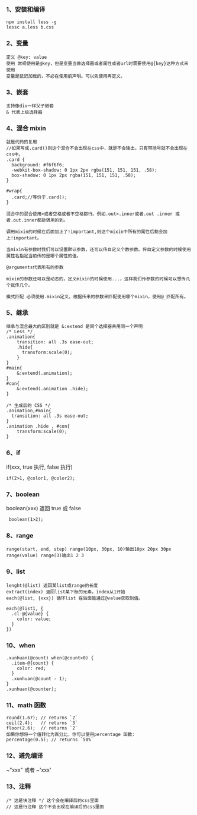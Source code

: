 ### 1、安装和编译

    npm install less -g
    lessc a.less b.css

### 2、变量

    定义 @key: value
    使用 常规使用是@key，但是变量当做选择器或者属性或者url时需要使用@{key}这种方式来使用
    变量是延迟加载的，不必在使用前声明。可以先使用再定义。

### 3、嵌套

    支持像div一样父子嵌套
    & 代表上级选择器

### 4、混合 mixin

    就是代码的复用
    //如果写成.card()则这个混合不会出现在css中，就是不会输出。只有带括号就不会出现在css中。
    .card {
      background: #f6f6f6;
      -webkit-box-shadow: 0 1px 2px rgba(151, 151, 151, .58);
      box-shadow: 0 1px 2px rgba(151, 151, 151, .58);
    }

    #wrap{
      .card;//等价于.card();
    }

    混合中的混合使用>或者空格或者不空格都行。例如.out>.inner或者.out .inner 或者.out.inner都能调用的到。

    调用mixin的时候在后面加上了!important,则这个mixin中所有的属性后都会加上!important。

    当mixin有参数时我们可以设置默认参数，还可以传自定义个数参数。传自定义参数的时候使用属性名指定当前传的是哪个属性的值。

    @arguments代表所有的参数

    mixin的参数还可以是动态的，定义mixin的时候使用...，这样我们传参数的时候可以想传几个就传几个。

    模式匹配 必须使用.mixin定义，根据传来的参数来匹配使用哪个mixin，使用@_匹配所有。

### 5、继承

    继承与混合最大的区别就是 &:extend 是同个选择器共用同一个声明
    /* Less */
    .animation{
        transition: all .3s ease-out;
        .hide{
          transform:scale(0);
        }
    }
    #main{
        &:extend(.animation);
    }
    #con{
        &:extend(.animation .hide);
    }

    /* 生成后的 CSS */
    .animation,#main{
      transition: all .3s ease-out;
    }
    .animation .hide , #con{
        transform:scale(0);
    }

### 6、if

if(xxx, true 执行, false 执行)

```less
if(2>1, @color1, @color2);
```

### 7、boolean

boolean(xxx) 返回 true 或 false

```less
 boolean(1>2);
```

### 8、range

    range(start, end, step) range(10px, 30px, 10)输出10px 20px 30px
    range(value) range(3)输出1 2 3

### 9、list

    lenght(@list) 返回某list或range的长度
    extract(index) 返回list某下标的元素，index从1开始
    each(@list, {xxx}) 循环list 在后面能通过@value获取到值。

```less
each(@list1, {
  .cl-@{value} {
    color: value;
  }
})
```

### 10、when

```less
.xunhuan(@count) when(@count>0) {
  .item-@{count} {
    color: red;
  }
  .xunhuan(@count - 1);
}
.xunhuan(@counter);
```

### 11、math 函数

    round(1.67); // returns `2`
    ceil(2.4);   // returns `3`
    floor(2.6);  // returns `2`
    如果你想将一个值转化为百分比，你可以使用percentage 函数:
    percentage(0.5); // returns `50%`

### 12、避免编译

~"xxx" 或者 ~'xxx'

### 13、注释

    /* 这是块注释 */ 这个会在编译后的css里面
    // 这是行注释 这个不会出现在编译后的css里面

